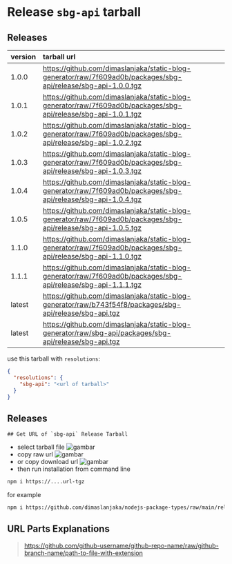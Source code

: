 # Release `sbg-api` tarball
## Releases
| version | tarball url |
| :--- | :--- |
| 1.0.0 | https://github.com/dimaslanjaka/static-blog-generator/raw/7f609ad0b/packages/sbg-api/release/sbg-api-1.0.0.tgz |
| 1.0.1 | https://github.com/dimaslanjaka/static-blog-generator/raw/7f609ad0b/packages/sbg-api/release/sbg-api-1.0.1.tgz |
| 1.0.2 | https://github.com/dimaslanjaka/static-blog-generator/raw/7f609ad0b/packages/sbg-api/release/sbg-api-1.0.2.tgz |
| 1.0.3 | https://github.com/dimaslanjaka/static-blog-generator/raw/7f609ad0b/packages/sbg-api/release/sbg-api-1.0.3.tgz |
| 1.0.4 | https://github.com/dimaslanjaka/static-blog-generator/raw/7f609ad0b/packages/sbg-api/release/sbg-api-1.0.4.tgz |
| 1.0.5 | https://github.com/dimaslanjaka/static-blog-generator/raw/7f609ad0b/packages/sbg-api/release/sbg-api-1.0.5.tgz |
| 1.1.0 | https://github.com/dimaslanjaka/static-blog-generator/raw/7f609ad0b/packages/sbg-api/release/sbg-api-1.1.0.tgz |
| 1.1.1 | https://github.com/dimaslanjaka/static-blog-generator/raw/7f609ad0b/packages/sbg-api/release/sbg-api-1.1.1.tgz |
| latest | https://github.com/dimaslanjaka/static-blog-generator/raw/b743f54f8/packages/sbg-api/release/sbg-api.tgz |
| latest | https://github.com/dimaslanjaka/static-blog-generator/raw/sbg-api/packages/sbg-api/release/sbg-api.tgz |

use this tarball with `resolutions`:
```json
{
  "resolutions": {
    "sbg-api": "<url of tarball>"
  }
}
```

## Releases

    ## Get URL of `sbg-api` Release Tarball
- select tarball file
![gambar](https://user-images.githubusercontent.com/12471057/203216375-8af4b5d9-00c2-40fb-8d3d-d220beaabd46.png)
- copy raw url
![gambar](https://user-images.githubusercontent.com/12471057/203216508-7590cbb9-a1ce-47d6-96ca-8d82149f0762.png)
- or copy download url
![gambar](https://user-images.githubusercontent.com/12471057/203216541-3807d2c3-5213-49f3-b93d-c626dbae3b2e.png)
- then run installation from command line
```bash
npm i https://....url-tgz
```
for example
```bash
npm i https://github.com/dimaslanjaka/nodejs-package-types/raw/main/release/nodejs-package-types.tgz
```

## URL Parts Explanations
> https://github.com/github-username/github-repo-name/raw/github-branch-name/path-to-file-with-extension